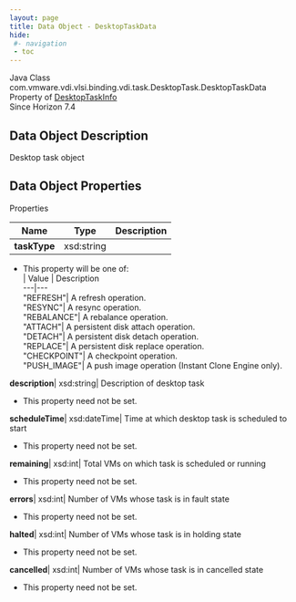 ```yaml
---
layout: page
title: Data Object - DesktopTaskData
hide:
 #- navigation
 - toc
---
```






Java Class
    com.vmware.vdi.vlsi.binding.vdi.task.DesktopTask.DesktopTaskData  
Property of
     [DesktopTaskInfo](vdi.task.DesktopTask.DesktopTaskInfo.md#field_detail)  
Since 
    Horizon 7.4

## Data Object Description 

Desktop task object 

## Data Object Properties

Properties

Name |  Type |  Description   
---|---|---  
**taskType**|  xsd:string|    


  * This property will be one of:  
|  Value |  Description   
---|---  
"REFRESH"| A refresh operation.  
"RESYNC"| A resync operation.  
"REBALANCE"| A rebalance operation.  
"ATTACH"| A persistent disk attach operation.  
"DETACH"| A persistent disk detach operation.  
"REPLACE"| A persistent disk replace operation.  
"CHECKPOINT"| A checkpoint operation.  
"PUSH_IMAGE"| A push image operation (Instant Clone Engine only).  

  
**description**|  xsd:string|  Description of desktop task   


* This property need not be set.

  
**scheduleTime**|  xsd:dateTime|  Time at which desktop task is scheduled to start   


* This property need not be set.

  
**remaining**|  xsd:int|  Total VMs on which task is scheduled or running   


* This property need not be set.

  
**errors**|  xsd:int|  Number of VMs whose task is in fault state   


* This property need not be set.

  
**halted**|  xsd:int|  Number of VMs whose task is in holding state   


* This property need not be set.

  
**cancelled**|  xsd:int|  Number of VMs whose task is in cancelled state   


* This property need not be set.

  
  
  
   
  
  

